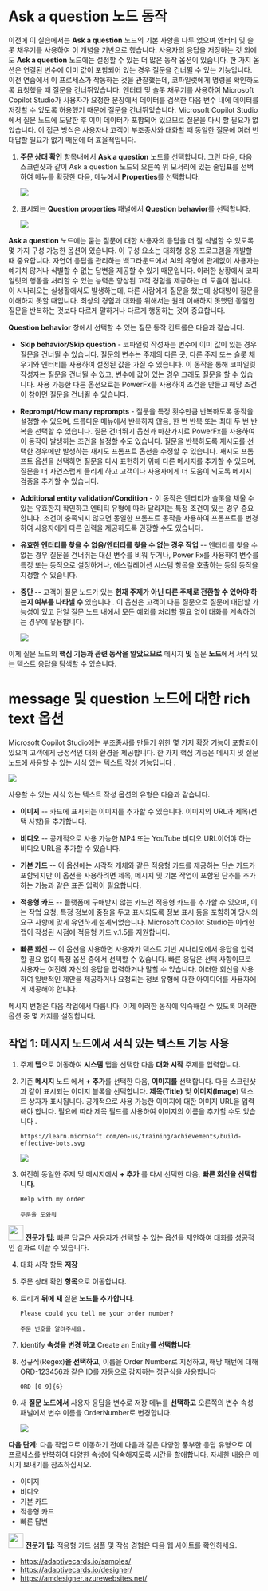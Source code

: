 # Ask a question 노드 동작

이전에 이 실습에서는 **Ask a question** 노드의 기본 사항을 다루 었으며 엔터티 및 슬롯 채우기를 사용하여 이 개념을 기반으로 했습니다. 
사용자의 응답을 저장하는 것 외에도 **Ask a question** 노드에는 설정할 수 있는 더 많은 동작 옵션이 있습니다. 
한 가지 옵션은 연결된 변수에 이미 값이 포함되어 있는 경우 질문을 건너뛸 수 있는 기능입니다. 
이전 연습에서 이 프로세스가 작동하는 것을 관찰했는데, 코파일럿에게 명령을 확인하도록 요청했을 때 질문을 건너뛰었습니다. 
엔터티 및 슬롯 채우기를 사용하여 Microsoft Copilot Studio가 사용자가 요청한 문장에서 데이터를 검색한 다음 변수 내에 데이터를 저장할 수 있도록 허용했기 때문에 질문을 건너뛰었습니다.
Microsoft Copilot Studio에서 질문 노드에 도달한 후 이미 데이터가 포함되어 있으므로 질문을 다시 할 필요가 없었습니다. 
이 접근 방식은 사용자나 고객이 부조종사와 대화할 때 동일한 질문에 여러 번 대답할 필요가 없기 때문에 더 효율적입니다.

1.  **주문 상태 확인** 항목내에서 **Ask a question** 노드를 선택합니다. 
    그런 다음, 다음 스크린샷과 같이 Ask a question 노드의 오른쪽 위 모서리에 있는 줄임표를 선택하여 메뉴를 확장한 다음, 메뉴에서 **Properties**를 선택합니다.

    <img src="https://github.com/FDX-edu/240819_CopilotEdu_test/raw/main/Lab%2002/media/image35.png">

2.  표시되는 **Question properties** 패널에서 **Question behavior**를 선택합니다.
    
    <img src="https://github.com/FDX-edu/240819_CopilotEdu_test/raw/main/Lab%2002/media/image36.png">

**Ask a question** 노드에는 묻는 질문에 대한 사용자의 응답을 더 잘 식별할 수 있도록 몇 가지 구성 가능한 옵션이 있습니다. 
이 구성 요소는 대화형 응용 프로그램을 개발할 때 중요합니다. 
자연어 응답을 관리하는 백그라운드에서 AI의 유형에 관계없이 사용자는 예기치 않거나 식별할 수 없는 답변을 제공할 수 있기 때문입니다. 
이러한 상황에서 코파일럿의 행동을 처리할 수 있는 능력은 향상된 고객 경험을 제공하는 데 도움이 됩니다. 
이 시나리오는 실생활에서도 발생하는데, 다른 사람에게 질문을 했는데 상대방이 질문을 이해하지 못할 때입니다. 
최상의 경험과 대화를 위해서는 원래 이해하지 못했던 동일한 질문을 반복하는 것보다 다르게 말하거나 다르게 행동하는 것이 중요합니다.

**Question behavior** 창에서 선택할 수 있는 질문 동작 컨트롤은 다음과 같습니다.

-   **Skip behavior/Skip question** \- 코파일럿 작성자는 변수에 이미 값이 있는 경우 질문을 건너뛸 수 있습니다. 
    질문의 변수는 주제의 다른 곳, 다른 주제 또는 슬롯 채우기와 엔터티를 사용하여 설정된 값을 가질 수 있습니다. 
    이 동작을 통해 코파일럿 작성자는 질문을 건너뛸 수 있고, 변수에 값이 있는 경우 그래도 질문을 할 수 있습니다. 
    사용 가능한 다른 옵션으로는 PowerFx를 사용하여 조건을 만들고 해당 조건이 참이면 질문을 건너뛸 수 있습니다.

-   **Reprompt/How many reprompts** \- 질문을 특정 횟수만큼 반복하도록 동작을 설정할 수 있으며, 드롭다운 메뉴에서 반복하지 않음, 한 번 반복 또는 최대 두 번 반복을 선택할 수 있습니다.
    질문 건너뛰기 옵션과 마찬가지로 PowerFx를 사용하여 이 동작이 발생하는 조건을 설정할 수도 있습니다.
    질문을 반복하도록 재시도를 선택한 경우에만 발생하는 재시도 프롬프트 옵션을 수정할 수 있습니다. 
    재시도 프롬프트 옵션을 선택하면 질문을 다시 표현하기 위해 다른 메시지를 추가할 수 있으며, 질문을 더 자연스럽게 들리게 하고 고객이나 사용자에게 더 도움이 되도록 메시지 검증을 추가할 수 있습니다.

-   **Additional entity validation/Condition** \- 이 동작은 엔티티가 슬롯을 채울 수 있는 유효한지 확인하고 엔티티 유형에 따라 달라지는 특정 조건이 있는 경우 중요합니다. 
    조건이 충족되지 않으면 동일한 프롬프트 동작을 사용하여 프롬프트를 변경하여 사용자에게 다른 입력을 제공하도록 권장할 수도 있습니다.

-   **유효한 엔터티를 찾을 수 없음/엔터티를 찾을 수 없는 경우 작업** --
    엔터티를 찾을 수 없는 경우 질문을 건너뛰는 대신 변수를 비워 두거나,
    Power Fx를 사용하여 변수를 특정 또는 동적으로 설정하거나,
    에스컬레이션 시스템 항목을 호출하는 등의 동작을 지정할 수 있습니다.

-   **중단 --** 고객이 질문 노드가 있는 **현재 주제가 아닌 다른 주제로
    전환할 수 있어야 하는지 여부를 나타낼 수** 있습니다 . 이 옵션은
    고객이 다른 질문으로 질문에 대답할 가능성이 있고 단일 질문 노드
    내에서 모든 예외를 처리할 필요 없이 대화를 계속하려는 경우에
    유용합니다.

    <img src="https://github.com/FDX-edu/240819_CopilotEdu_test/raw/main/Lab%2002/media/image37.png">

이제 질문 노드의 **핵심 기능과 관련 동작을 알았으므로** 메시지 **및**
질문 **노드**에서 서식 있는 텍스트 응답을 탐색할 수 있습니다.

# message 및 question 노드에 대한 rich text 옵션

Microsoft Copilot Studio에는 부조종사를 만들기 위한 몇 가지 확장 기능이
포함되어 있으며 고객에게 긍정적인 대화 환경을 제공합니다. 한 가지 핵심
기능은 메시지 및 질문 노드에 사용할 수 있는 서식 있는 텍스트 작성
기능입니다 .

<img src="https://github.com/FDX-edu/240819_CopilotEdu_test/raw/main/Lab%2002/media/image38.png">

사용할 수 있는 서식 있는 텍스트 작성 옵션의 유형은 다음과 같습니다.

-   **이미지** -- 카드에 표시되는 이미지를 추가할 수 있습니다. 이미지의
    URL과 제목(선택 사항)을 추가합니다.

-   **비디오** -- 공개적으로 사용 가능한 MP4 또는 YouTube 비디오
    URL이어야 하는 비디오 URL을 추가할 수 있습니다.

-   **기본 카드** -- 이 옵션에는 시각적 개체와 같은 적응형 카드를
    제공하는 단순 카드가 포함되지만 이 옵션을 사용하려면 제목, 메시지 및
    기본 작업이 포함된 단추를 추가하는 기능과 같은 표준 입력이
    필요합니다.

-   **적응형 카드** -- 플랫폼에 구애받지 않는 카드인 적응형 카드를
    추가할 수 있으며, 이는 작업 요청, 특정 정보에 중점을 두고 표시되도록
    정보 표시 등을 포함하여 당시의 요구 사항에 맞게 유연하게
    설계되었습니다. Microsoft Copilot Studio는 이러한 랩이 작성된 시점에
    적응형 카드 v.1.5를 지원합니다.

-   **빠른 회신** -- 이 옵션을 사용하면 사용자가 텍스트 기반
    시나리오에서 응답을 입력할 필요 없이 특정 옵션 중에서 선택할 수
    있습니다. 빠른 응답은 선택 사항이므로 사용자는 여전히 자신의 응답을
    입력하거나 말할 수 있습니다. 이러한 회신을 사용하여 일반적인 제안을
    제공하거나 요청되는 정보 유형에 대한 아이디어를 사용자에게 제공해야
    합니다.

메시지 변형은 다음 작업에서 다룹니다. 이제 이러한 동작에 익숙해질 수
있도록 이러한 옵션 중 몇 가지를 설정합니다.

## 작업 1: 메시지 노드에서 서식 있는 텍스트 기능 사용

1.  주제 **탭**으로 이동하여 **시스템** 탭을 선택한 다음 **대화 시작**
    주제를 입력합니다.

2.  기존 **메시지** 노드 에서 **+ 추가**를 선택한 다음, **이미지를**
    선택합니다. 다음 스크린샷과 같이 표시되는 이미지 블록을 선택합니다.
    **제목(Title)** 및 **이미지(Image**) 텍스트 상자가 표시됩니다.
    공개적으로 사용 가능한 이미지에 대한 이미지 URL을 입력해야 합니다.
    필요에 따라 제목 필드를 사용하여 이미지의 이름을 추가할 수도
    있습니다 .

    ```
    https://learn.microsoft.com/en-us/training/achievements/build-effective-bots.svg
    ```
    
    <img src="https://github.com/FDX-edu/240819_CopilotEdu_test/raw/main/Lab%2002/media/image39.png">

3.  여전히 동일한 주제 및 메시지에서 **+ 추가** 를 다시 선택한 다음,
    **빠른 회신을 선택합니다**.

    ```
    Help with my order
    ```
    ```
    주문을 도와줘
    ```
 

  <img src="https://github.com/FDX-edu/240819_CopilotEdu_test/raw/main/Lab%2001/media/image4.svg" width="30"> **전문가 팁:** 빠른 답글은 사용자가 선택할 수 있는 옵션을
  제안하여 대화를 성공적인 결과로 이끌 수 있습니다.
  

4.  대화 시작 항목 **저장**

5.  주문 상태 확인 **항목**으로 이동합니다.

6.  트리거 **뒤에 새** 질문 **노드를 추가합니다**.

    ```
    Please could you tell me your order number?
    ```
    ```
    주문 번호를 알려주세요. 
    ```
  
7.  Identify **속성을 변경 하고** Create an Entity**를 선택합니다**.

8.  정규식(Regex)**을 선택하고**, 이름을 Order Number로 지정하고, 해당
    패턴에 대해 ORD-123456과 같은 ID를 자동으로 감지하는 정규식을
    사용합니다

    ```
    ORD-[0-9]{6}
    ```

9.  새 **질문 노드에서** 사용자 응답을 변수로 저장 메뉴를 **선택하고**
    오른쪽의 변수 속성 패널에서 변수 이름을 OrderNumber로 변경합니다.

    <img src="https://github.com/FDX-edu/240819_CopilotEdu_test/raw/main/Lab%2002/media/image40.png">

**다음 단계:** 다음 작업으로 이동하기 전에 다음과 같은 다양한 풍부한
응답 유형으로 이 프로세스를 반복하여 다양한 속성에 익숙해지도록 시간을
할애합니다. 자세한 내용은 메시지 보내기를 참조하십시오.

-   이미지
-   비디오
-   기본 카드
-   적응형 카드
-   빠른 답변

<img src="https://github.com/FDX-edu/240819_CopilotEdu_test/raw/main/Lab%2001/media/image4.svg" width="30"> **전문가 팁:** 적응형 카드 샘플 및 작성 경험은 다음 웹 사이트를 확인하세요.                               

-   <https://adaptivecards.io/samples/>                       
-   <https://adaptivecards.io/designer/>                      
-   <https://amdesigner.azurewebsites.net/>                   



